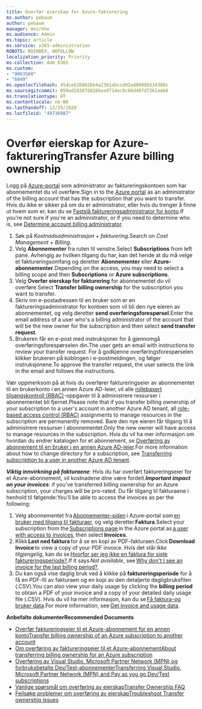 ```yaml
---
title: Overfør eierskap for Azure-fakturering
ms.author: pebaum
author: pebaum
manager: mnirkhe
ms.audience: Admin
ms.topic: article
ms.service: o365-administration
ROBOTS: NOINDEX, NOFOLLOW
localization_priority: Priority
ms.collection: Adm_O365
ms.custom:
- "9003560"
- "6849"
ms.openlocfilehash: 454ce626862bb4a2361abccd92ad0099b534388c
ms.sourcegitcommit: 059ad2936788266ea9714ec8c66d407d7261aeb6
ms.translationtype: HT
ms.contentlocale: nb-NO
ms.lasthandoff: 12/29/2020
ms.locfileid: "49736887"
---
```

# <a name="transfer-azure-billing-ownership"></a><span data-ttu-id="b0b1f-102">Overfør eierskap for Azure-fakturering</span><span class="sxs-lookup"><span data-stu-id="b0b1f-102">Transfer Azure billing ownership</span></span>

<span data-ttu-id="b0b1f-103">Logg på [Azure-portal](https://portal.azure.com/) som administrator av faktureringskontoen som har abonnementet du vil overføre.</span><span class="sxs-lookup"><span data-stu-id="b0b1f-103">Sign in to the [Azure portal](https://portal.azure.com/) as an administrator of the billing account that has the subscription that you want to transfer.</span></span> <span data-ttu-id="b0b1f-104">Hvis du ikke er sikker på om du er administrator, eller hvis du trenger å finne ut hvem som er, kan du se [Fastslå faktureringsadministrator for konto](https://docs.microsoft.com/azure/cost-management-billing/understand/subscription-transfer#whoisaa).</span><span class="sxs-lookup"><span data-stu-id="b0b1f-104">If you're not sure if you're an administrator, or if you need to determine who is, see [Determine account billing administrator](https://docs.microsoft.com/azure/cost-management-billing/understand/subscription-transfer#whoisaa).</span></span>

1. <span data-ttu-id="b0b1f-105">Søk på _Kostnadsadministrasjon + fakturering_.</span><span class="sxs-lookup"><span data-stu-id="b0b1f-105">Search on _Cost Management + Billing_.</span></span>
1. <span data-ttu-id="b0b1f-106">Velg **Abonnementer** fra ruten til venstre.</span><span class="sxs-lookup"><span data-stu-id="b0b1f-106">Select **Subscriptions** from left pane.</span></span> <span data-ttu-id="b0b1f-107">Avhengig av hvilken tilgang du har, kan det hende at du må velge et faktureringsomfang og deretter **Abonnementer** eller **Azure-abonnementer**.</span><span class="sxs-lookup"><span data-stu-id="b0b1f-107">Depending on the access, you may need to select a billing scope and then **Subscriptions** or **Azure subscriptions**.</span></span>
1. <span data-ttu-id="b0b1f-108">Velg **Overfør eierskap for fakturering** for abonnementet du vil overføre.</span><span class="sxs-lookup"><span data-stu-id="b0b1f-108">Select **Transfer billing ownership** for the subscription you want to transfer.</span></span>
1. <span data-ttu-id="b0b1f-109">Skriv inn e-postadressen til en bruker som er en faktureringsadministrator for kontoen som vil bli den nye eieren av abonnementet, og velg deretter **send overføringsforespørsel**.</span><span class="sxs-lookup"><span data-stu-id="b0b1f-109">Enter the email address of a user who's a billing administrator of the account that will be the new owner for the subscription and then select **send transfer request**.</span></span>
1. <span data-ttu-id="b0b1f-110">Brukeren får en e-post med instruksjoner for å gjennomgå overføringsforespørselen din.</span><span class="sxs-lookup"><span data-stu-id="b0b1f-110">The user gets an email with instructions to review your transfer request.</span></span> <span data-ttu-id="b0b1f-111">For å godkjenne overføringsforespørselen klikker brukeren på koblingen i e-postmeldingen, og følger instruksjonene.</span><span class="sxs-lookup"><span data-stu-id="b0b1f-111">To approve the transfer request, the user selects the link in the email and follows the instructions.</span></span>

<span data-ttu-id="b0b1f-112">Vær oppmerksom på at hvis du overfører faktureringseier av abonnementet til en brukerkonto i en annen Azure AD-leier, vil alle [rollebasert tilgangskontroll (RBAC)](https://docs.microsoft.com/azure/role-based-access-control/overview?WT.mc_id=Portal-Microsoft_Azure_Support)-oppgaver til å administrere ressurser i abonnementet bli fjernet.</span><span class="sxs-lookup"><span data-stu-id="b0b1f-112">Please note that if you transfer billing ownership of your subscription to a user's account in another Azure AD tenant, all [role-based access control (RBAC)](https://docs.microsoft.com/azure/role-based-access-control/overview?WT.mc_id=Portal-Microsoft_Azure_Support) assignments to manage resources in the subscription are permanently removed.</span></span> <span data-ttu-id="b0b1f-113">Bare den nye eieren får tilgang til å administrere ressurser i abonnementet.</span><span class="sxs-lookup"><span data-stu-id="b0b1f-113">Only the new owner will have access to manage resources in the subscription.</span></span> <span data-ttu-id="b0b1f-114">Hvis du vil ha mer informasjon om hvordan du endrer katalogen for et abonnement, se [Overføring av abonnement til en bruker i en annen Azure AD-leier](https://docs.microsoft.com/azure/active-directory/managed-identities-azure-resources/known-issues?WT.mc_id=Portal-Microsoft_Azure_Support).</span><span class="sxs-lookup"><span data-stu-id="b0b1f-114">For more information about how to change directory for a subscription, see [Transferring subscription to a user in another Azure AD tenant](https://docs.microsoft.com/azure/active-directory/managed-identities-azure-resources/known-issues?WT.mc_id=Portal-Microsoft_Azure_Support).</span></span>

<span data-ttu-id="b0b1f-115">_**Viktig innvirkning på fakturaene**_: Hvis du har overført faktureringseier for et Azure-abonnement, vil kostnadene dine være fordelt.</span><span class="sxs-lookup"><span data-stu-id="b0b1f-115">_**Important impact on your invoices**_: if you've transferred billing ownership for an Azure subscription, your charges will be pro-rated.</span></span> <span data-ttu-id="b0b1f-116">Du får tilgang til fakturaene i henhold til følgende:</span><span class="sxs-lookup"><span data-stu-id="b0b1f-116">You'll be able to access the invoices as per the following:</span></span>  

1. <span data-ttu-id="b0b1f-117">Velg abonnementet fra [Abonnementer-siden](https://portal.azure.com/#blade/Microsoft_Azure_Billing/SubscriptionsBlade) i Azure-portal som [en bruker med tilgang til fakturaer](https://docs.microsoft.com/azure/cost-management-billing/manage/manage-billing-access?WT.mc_id=Portal-Microsoft_Azure_Support), og velg deretter **Faktura**.</span><span class="sxs-lookup"><span data-stu-id="b0b1f-117">Select your subscription from the [Subscriptions page](https://portal.azure.com/#blade/Microsoft_Azure_Billing/SubscriptionsBlade) in the Azure portal as [a user with access to invoices](https://docs.microsoft.com/azure/cost-management-billing/manage/manage-billing-access?WT.mc_id=Portal-Microsoft_Azure_Support), then select **Invoices**.</span></span>
1. <span data-ttu-id="b0b1f-118">Klikk **Last ned faktura** for å se en kopi av PDF-fakturaen.</span><span class="sxs-lookup"><span data-stu-id="b0b1f-118">Click **Download Invoice** to view a copy of your PDF invoice.</span></span> <span data-ttu-id="b0b1f-119">Hvis det står _Ikke tilgjengelig_, kan du se [Hvorfor ser jeg ikke en faktura for siste faktureringsperiode?](https://docs.microsoft.com/azure/cost-management-billing/manage/download-azure-invoice-daily-usage-date?WT.mc_id=Portal-Microsoft_Azure_Support#noinvoice).</span><span class="sxs-lookup"><span data-stu-id="b0b1f-119">If it says _Not available_, see [Why don't I see an invoice for the last billing period?](https://docs.microsoft.com/azure/cost-management-billing/manage/download-azure-invoice-daily-usage-date?WT.mc_id=Portal-Microsoft_Azure_Support#noinvoice).</span></span>
1. <span data-ttu-id="b0b1f-120">Du kan også vise daglig bruk ved å klikke på **faktureringsperiode** for å få en PDF-fil av fakturaen og en kopi av den detaljerte dagligbruksfilen (.CSV).</span><span class="sxs-lookup"><span data-stu-id="b0b1f-120">You can also view your daily usage by clicking the **billing period** to obtain a PDF of your invoice and a copy of your detailed daily usage file (.CSV).</span></span> <span data-ttu-id="b0b1f-121">Hvis du vil ha mer informasjon, kan du se [Få faktura-og bruker data](https://docs.microsoft.com/azure/cost-management-billing/manage/download-azure-invoice-daily-usage-date?WT.mc_id=Portal-Microsoft_Azure_Support).</span><span class="sxs-lookup"><span data-stu-id="b0b1f-121">For more information, see [Get invoice and usage data](https://docs.microsoft.com/azure/cost-management-billing/manage/download-azure-invoice-daily-usage-date?WT.mc_id=Portal-Microsoft_Azure_Support).</span></span>

<span data-ttu-id="b0b1f-122">**Anbefalte dokumenter**</span><span class="sxs-lookup"><span data-stu-id="b0b1f-122">**Recommended Documents**</span></span>

- [<span data-ttu-id="b0b1f-123">Overfør faktureringseier til et Azure-abonnement for en annen konto</span><span class="sxs-lookup"><span data-stu-id="b0b1f-123">Transfer billing ownership of an Azure subscription to another account</span></span>](https://docs.microsoft.com/azure/cost-management-billing/manage/billing-subscription-transfer)
- [<span data-ttu-id="b0b1f-124">Om overføring av faktureringseier til et Azure-abonnement</span><span class="sxs-lookup"><span data-stu-id="b0b1f-124">About transferring billing ownership for an Azure subscription</span></span>](https://docs.microsoft.com//azure/cost-management-billing/understand/subscription-transfer)
- [<span data-ttu-id="b0b1f-125">Overføring av Visual Studio, Microsoft Partner Network (MPN) og forbruksbetalte Dev/Test-abonnementer</span><span class="sxs-lookup"><span data-stu-id="b0b1f-125">Transferring Visual Studio, Microsoft Partner Network (MPN) and Pay as you go Dev/Test subscriptions</span></span>](https://docs.microsoft.com/azure/billing/billing-subscription-transfer?WT.mc_id=Portal-Microsoft_Azure_Support#transferring-visual-studio-microsoft-partner-network-mpn-and-pay-as-you-go-devtest-subscriptions)
- [<span data-ttu-id="b0b1f-126">Vanlige spørsmål om overføring av eierskap</span><span class="sxs-lookup"><span data-stu-id="b0b1f-126">Transfer Ownership FAQ</span></span>](https://docs.microsoft.com/azure/billing/billing-subscription-transfer?WT.mc_id=Portal-Microsoft_Azure_Support#frequently-asked-questions-faq-for-senders)
- [<span data-ttu-id="b0b1f-127">Feilsøke problemer om overføring av eierskap</span><span class="sxs-lookup"><span data-stu-id="b0b1f-127">Troubleshoot Transfer ownership issues</span></span>](https://docs.microsoft.com/azure/billing/billing-subscription-transfer?WT.mc_id=Portal-Microsoft_Azure_Support#troubleshooting)
